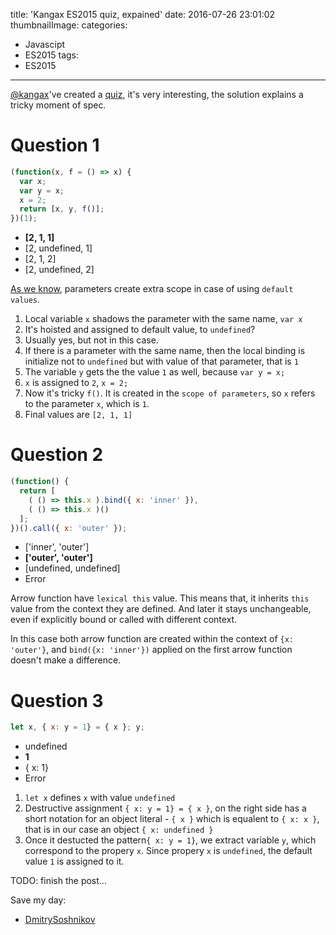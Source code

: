 title: 'Kangax ES2015 quiz, expained'
date: 2016-07-26 23:01:02
thumbnailImage:
categories:
  - Javascipt
  - ES2015
tags:
  - ES2015
---

[@kangax](https://twitter.com/kangax)'ve created a [quiz](http://perfectionkills.com/javascript-quiz-es6/), it's very interesting, the solution explains a tricky moment of spec.

<!--more-->
<!--toc-->

# Question 1

``` javascript
(function(x, f = () => x) {
  var x;
  var y = x;
  x = 2;
  return [x, y, f()];
})(1);
```

* **[2, 1, 1]**
* [2, undefined, 1]
* [2, 1, 2]
* [2, undefined, 2]

[As we know](http://dmitrysoshnikov.com/ecmascript/es6-notes-default-values-of-parameters/#conditional-intermediate-scope-for-parameters), parameters create extra scope in case of using `default values`.

1. Local variable `x` shadows the parameter with the same name, `var x`
2. It's hoisted and assigned to default value, to `undefined`?
3. Usually yes, but not in this case.
4. If there is a parameter with the same name, then the local binding is initialize not to `undefined` but with value of that parameter, that is `1`
5. The variable `y` gets the the value `1` as well, because `var y = x;`
6. `x` is assigned to `2`, `x = 2;`
7. Now it's tricky `f()`. It is created in the `scope of parameters`, so `x` refers to the parameter `x`, which is `1`.
8. Final values are `[2, 1, 1]`

# Question 2

``` javascript
(function() {
  return [
    ( () => this.x ).bind({ x: 'inner' }),
    ( () => this.x )()
  ];
})().call({ x: 'outer' });
```

* ['inner', 'outer']
* **['outer', 'outer']**
* [undefined, undefined]
* Error

Arrow function have `lexical this` value. This means that, it inherits `this` value from the context they are defined.
And later it stays unchangeable, even if explicitly bound or called with different context.

In this case both arrow function are created within the context of `{x: 'outer'}`, and `bind({x: 'inner'})` applied on the first arrow function doesn't make a difference.

# Question 3

``` javascript
let x, { x: y = 1} = { x }; y;
```

* undefined
* **1**
* { x: 1}
* Error

1. `let x` defines `x`  with value `undefined`
2. Destructive assignment `{ x: y = 1} = { x }`, on the right side has a short notation for an object literal - `{ x }` which is equalent to `{ x: x }`, that is in our case an object `{ x: undefined }`
3. Once it destucted the pattern`{ x: y = 1}`, we extract variable `y`, which correspond to the propery `x`. Since propery `x` is `undefined`, the default value `1` is assigned to it.





TODO: finish the post...











Save my day:
* [DmitrySoshnikov](https://gist.github.com/DmitrySoshnikov/3928607cb8fdba42e712)
